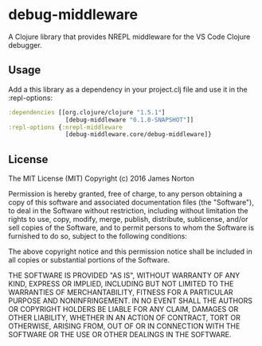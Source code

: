 # debug-middleware

A Clojure library that provides NREPL middleware for the VS Code Clojure debugger.

## Usage

Add a this library as a dependency in your project.clj file and use it
in the :repl-options:

```clojure
:dependencies [[org.clojure/clojure "1.5.1"]
                [debug-middleware "0.1.0-SNAPSHOT"]]
:repl-options {:nrepl-middleware
                [debug-middleware.core/debug-middleware]}
```

## License

The MIT License (MIT)
Copyright (c) 2016 James Norton

Permission is hereby granted, free of charge, to any person obtaining a copy of this software and associated documentation files (the "Software"), to deal in the Software without restriction, including without limitation the rights to use, copy, modify, merge, publish, distribute, sublicense, and/or sell copies of the Software, and to permit persons to whom the Software is furnished to do so, subject to the following conditions:

The above copyright notice and this permission notice shall be included in all copies or substantial portions of the Software.

THE SOFTWARE IS PROVIDED "AS IS", WITHOUT WARRANTY OF ANY KIND, EXPRESS OR IMPLIED, INCLUDING BUT NOT LIMITED TO THE WARRANTIES OF MERCHANTABILITY, FITNESS FOR A PARTICULAR PURPOSE AND NONINFRINGEMENT. IN NO EVENT SHALL THE AUTHORS OR COPYRIGHT HOLDERS BE LIABLE FOR ANY CLAIM, DAMAGES OR OTHER LIABILITY, WHETHER IN AN ACTION OF CONTRACT, TORT OR OTHERWISE, ARISING FROM, OUT OF OR IN CONNECTION WITH THE SOFTWARE OR THE USE OR OTHER DEALINGS IN THE SOFTWARE.


